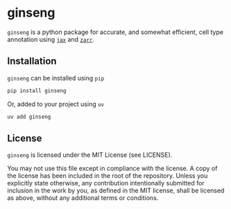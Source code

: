 # ginseng

`ginseng` is a python package for accurate, and somewhat efficient, cell type annotation using [`jax`](https://github.com/jax-ml/jax) and [`zarr`](https://zarr.dev/).

## Installation

`ginseng` can be installed using `pip`

```bash
pip install ginseng
```

Or, added to your project using `uv`

```bash
uv add ginseng
```

## License

`ginseng` is licensed under the MIT License (see LICENSE).

You may not use this file except in compliance with the license. A copy of the license has been included in the root of the repository. Unless you explicitly state otherwise, any contribution intentionally submitted for inclusion in the work by you, as defined in the MIT license, shall be licensed as above, without any additional terms or conditions.
